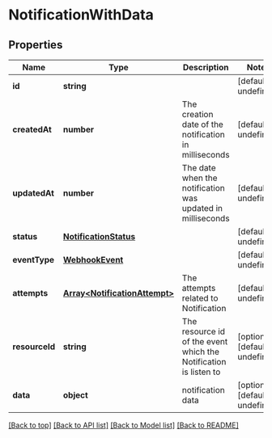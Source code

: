 # NotificationWithData

## Properties

|Name | Type | Description | Notes|
|------------ | ------------- | ------------- | -------------|
|**id** | **string** |  | [default to undefined]|
|**createdAt** | **number** | The creation date of the notification in milliseconds | [default to undefined]|
|**updatedAt** | **number** | The date when the notification was updated in milliseconds | [default to undefined]|
|**status** | [**NotificationStatus**](NotificationStatus.md) |  | [default to undefined]|
|**eventType** | [**WebhookEvent**](WebhookEvent.md) |  | [default to undefined]|
|**attempts** | [**Array&lt;NotificationAttempt&gt;**](NotificationAttempt.md) | The attempts related to Notification | [default to undefined]|
|**resourceId** | **string** | The resource id of the event which the Notification is listen to | [optional] [default to undefined]|
|**data** | **object** | notification data | [optional] [default to undefined]|




[[Back to top]](#) [[Back to API list]](../../README.md#documentation-for-api-endpoints) [[Back to Model list]](../../README.md#documentation-for-models) [[Back to README]](../../README.md)
